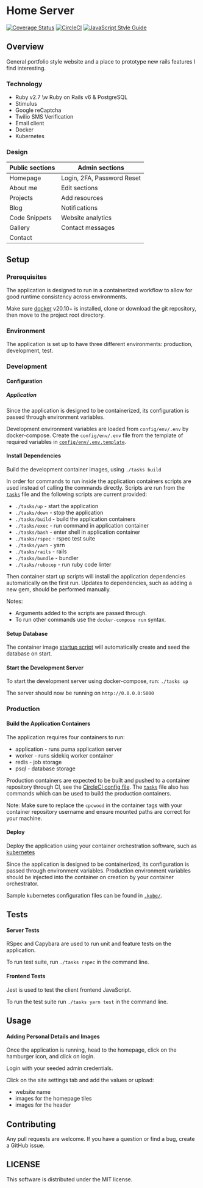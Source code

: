 # Home Server

[![Coverage Status](https://img.shields.io/coveralls/github/cpcwood/home-server?style=flat-square&color=sucess)](https://coveralls.io/github/cpcwood/home-server?branch=master) [![CircleCI](https://img.shields.io/circleci/build/gh/cpcwood/home-server?style=flat-square&color=sucess)](https://app.circleci.com/pipelines/github/cpcwood/home-server) [![JavaScript Style Guide](https://img.shields.io/badge/JS_code_style-standard-informational.svg?style=flat-square)](https://standardjs.com)

## Overview

General portfolio style website and a place to prototype new rails features I find interesting.

### Technology

- Ruby v2.7 \w Ruby on Rails v6 & PostgreSQL
- Stimulus
- Google reCaptcha
- Twilio SMS Verification
- Email client
- Docker
- Kubernetes

### Design

| Public sections | Admin sections              |
|-                |-                            |
| Homepage        | Login, 2FA, Password Reset  |
| About me        | Edit sections               |
| Projects        | Add resources               |
| Blog            | Notifications               |
| Code Snippets   | Website analytics           |
| Gallery         | Contact messages            |
| Contact         |                             |



## Setup

### Prerequisites

The application is designed to run in a containerized workflow to allow for good runtime consistency across environments. 

Make sure [docker](https://www.docker.com/) v20.10+ is installed, clone or download the git repository, then move to the project root directory.

### Environment

The application is set up to have three different environments: production, development, test.

### Development

#### Configuration


##### Application

Since the application is designed to be containerized, its configuration is passed through environment variables. 

Development environment variables are loaded from ```config/env/.env``` by docker-compose. Create the ```config/env/.env``` file from the template of required variables in [```config/env/.env.template```](/config/env/.env.template).

#### Install Dependencies

Build the development container images, using ```./tasks build```

In order for commands to run inside the application containers scripts are used instead of calling the commands directly. Scripts are run from the [`tasks`](./tasks) file and the following scripts are current provided:
- ```./tasks/up``` - start the application
- ```./tasks/down``` - stop the application
- ```./tasks/build``` - build the application containers
- ```./tasks/exec``` - run command in application container
- ```./tasks/bash``` - enter shell in application container
- ```./tasks/rspec``` - rspec test suite
- ```./tasks/yarn``` - yarn
- ```./tasks/rails``` - rails
- ```./tasks/bundle``` - bundler
- ```./tasks/rubocop``` - run ruby code linter

Then container start up scripts will install the application dependencies automatically on the first run. Updates to dependencies, such as adding a new gem, should be performed manually.

Notes:
- Arguments added to the scripts are passed through.
- To run other commands use the ```docker-compose run``` syntax.

#### Setup Database

The container image [startup script](./.docker/scripts/startup-worker-dev) will automatically create and seed the database on start.

#### Start the Development Server

To start the development server using docker-compose, run: ```./tasks up```

The server should now be running on ```http://0.0.0.0:5000```

### Production
#### Build the Application Containers

The application requires four containers to run:
- application - runs puma application server
- worker - runs sidekiq worker container
- redis - job storage
- psql - database storage

Production containers are expected to be built and pushed to a container repository through CI, see the [CircleCI config file](./.circleci/config.yml). The [`tasks`](./tasks) file also has commands which can be used to build the production containers. 

Note: Make sure to replace the ```cpcwood``` in the container tags with your container repository username and ensure mounted paths are correct for your machine.

#### Deploy

Deploy the application using your container orchestration software, such as [kubernetes](https://kubernetes.io/)

Since the application is designed to be containerized, its configuration is passed through environment variables. Production environment variables should be injected into the container on creation by your container orchestrator.

Sample kubernetes configuration files can be found in [```.kube/```](.kube/).


## Tests

#### Server Tests

RSpec and Capybara are used to run unit and feature tests on the application. 

To run test suite, run ```./tasks rspec``` in the command line.

#### Frontend Tests

Jest is used to test the client frontend JavaScript.

To run the test suite run ```./tasks yarn test``` in the command line.


## Usage

#### Adding Personal Details and Images

Once the application is running, head to the homepage, click on the hamburger icon, and click on login.

Login with your seeded admin credentials.

Click on the site settings tab and add the values or upload:
- website name
- images for the homepage tiles 
- images for the header


## Contributing

Any pull requests are welcome. If you have a question or find a bug, create a GitHub issue.


## LICENSE

This software is distributed under the MIT license.
